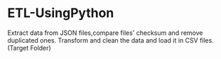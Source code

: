 # ETL-UsingPython

Extract data from JSON files,compare files' checksum and remove duplicated ones.
Transform and clean the data and load it in CSV files.(Target Folder)
